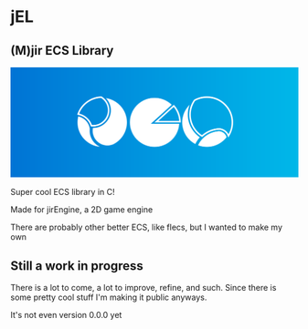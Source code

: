 # jEL
## (M)jir ECS Library

![](jel_banner_official.png)

Super cool ECS library in C!

Made for jirEngine, a 2D game engine

There are probably other better ECS, like flecs, but I wanted to make my own

## Still a work in progress
There is a lot to come, a lot to improve, refine, and such.
Since there is some pretty cool stuff I'm making it public anyways.

It's not even version 0.0.0 yet
